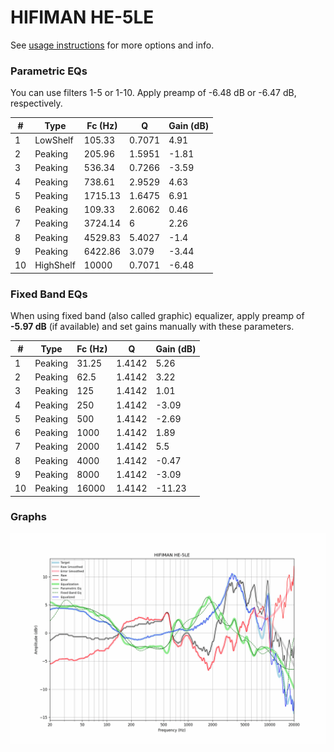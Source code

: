 # HIFIMAN HE-5LE
See [usage instructions](https://github.com/jaakkopasanen/AutoEq#usage) for more options and info.

### Parametric EQs
You can use filters 1-5 or 1-10. Apply preamp of -6.48 dB or -6.47 dB, respectively.

|   # | Type      |   Fc (Hz) |      Q |   Gain (dB) |
|-----|-----------|-----------|--------|-------------|
|   1 | LowShelf  |    105.33 | 0.7071 |        4.91 |
|   2 | Peaking   |    205.96 | 1.5951 |       -1.81 |
|   3 | Peaking   |    536.34 | 0.7266 |       -3.59 |
|   4 | Peaking   |    738.61 | 2.9529 |        4.63 |
|   5 | Peaking   |   1715.13 | 1.6475 |        6.91 |
|   6 | Peaking   |    109.33 | 2.6062 |        0.46 |
|   7 | Peaking   |   3724.14 | 6      |        2.26 |
|   8 | Peaking   |   4529.83 | 5.4027 |       -1.4  |
|   9 | Peaking   |   6422.86 | 3.079  |       -3.44 |
|  10 | HighShelf |  10000    | 0.7071 |       -6.48 |

### Fixed Band EQs
When using fixed band (also called graphic) equalizer, apply preamp of **-5.97 dB** (if available) and set gains manually with these parameters.

|   # | Type    |   Fc (Hz) |      Q |   Gain (dB) |
|-----|---------|-----------|--------|-------------|
|   1 | Peaking |     31.25 | 1.4142 |        5.26 |
|   2 | Peaking |     62.5  | 1.4142 |        3.22 |
|   3 | Peaking |    125    | 1.4142 |        1.01 |
|   4 | Peaking |    250    | 1.4142 |       -3.09 |
|   5 | Peaking |    500    | 1.4142 |       -2.69 |
|   6 | Peaking |   1000    | 1.4142 |        1.89 |
|   7 | Peaking |   2000    | 1.4142 |        5.5  |
|   8 | Peaking |   4000    | 1.4142 |       -0.47 |
|   9 | Peaking |   8000    | 1.4142 |       -3.09 |
|  10 | Peaking |  16000    | 1.4142 |      -11.23 |

### Graphs
![](./HIFIMAN%20HE-5LE.png)
